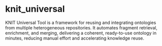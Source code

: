 # knit_universal
KNIT Universal Tool is a framework for reusing and integrating ontologies from multiple heterogeneous repositories. It automates fragment retrieval, enrichment, and merging, delivering a coherent, ready-to-use ontology in minutes, reducing manual effort and accelerating knowledge reuse.
